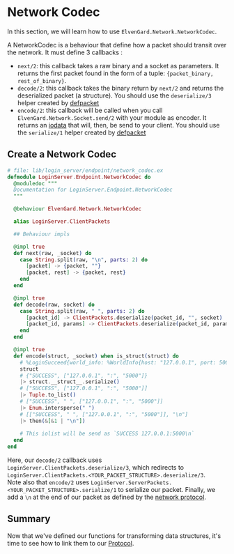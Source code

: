 # Network Codec

In this section, we will learn how to use `ElvenGard.Network.NetworkCodec`.

A NetworkCodec is a behaviour that define how a packet should transit over the network. 
It must define 3 callbacks : 

  - `next/2`: this callback takes a raw binary and a socket as parameters. It returns 
    the first packet found in the form of a tuple: `{packet_binary, rest_of_binary}`.
  - `decode/2`: this callback takes the binary return by `next/2` and returns the 
    deserialized packet (a structure). You should use the `deserialize/3` helper created 
    by [defpacket](packet_definitions.html#decorators)
  - `encode/2`: this callback will be called when you call `ElvenGard.Network.Socket.send/2` 
    with your module as encoder. It returns an 
    [iodata](https://hexdocs.pm/elixir/IO.html#module-io-data) that will, then, be send to 
    your client. You should use the `serialize/1` helper created by 
    [defpacket](packet_definitions.html#decorators)

## Create a Network Codec


```elixir
# file: lib/login_server/endpoint/network_codec.ex
defmodule LoginServer.Endpoint.NetworkCodec do
  @moduledoc """
  Documentation for LoginServer.Endpoint.NetworkCodec
  """

  @behaviour ElvenGard.Network.NetworkCodec

  alias LoginServer.ClientPackets

  ## Behaviour impls

  @impl true
  def next(raw, _socket) do
    case String.split(raw, "\n", parts: 2) do
      [packet] -> {packet, ""}
      [packet, rest] -> {packet, rest}
    end
  end

  @impl true
  def decode(raw, socket) do
    case String.split(raw, " ", parts: 2) do
      [packet_id] -> ClientPackets.deserialize(packet_id, "", socket)
      [packet_id, params] -> ClientPackets.deserialize(packet_id, params, socket)
    end
  end

  @impl true
  def encode(struct, _socket) when is_struct(struct) do
    # %LoginSucceed{world_info: %WorldInfo{host: "127.0.0.1", port: 5000}}
    struct
    # {"SUCCESS", ["127.0.0.1", ":", "5000"]}
    |> struct.__struct__.serialize()
    # ["SUCCESS", ["127.0.0.1", ":", "5000"]]
    |> Tuple.to_list()
    # ["SUCCESS", " ", ["127.0.0.1", ":", "5000"]]
    |> Enum.intersperse(" ")
    # [["SUCCESS", " ", ["127.0.0.1", ":", "5000"]], "\n"]
    |> then(&[&1 | "\n"])
    
    # This iolist will be send as `SUCCESS 127.0.0.1:5000\n`
  end
end
```

Here, our `decode/2` callback uses `LoginServer.ClientPackets.deserialize/3`, which 
redirects to `LoginServer.ClientPackets.<YOUR_PACKET_STRUCTURE>.deserialize/3`.  
Note also that `encode/2` uses `LoginServer.ServerPackets.<YOUR_PACKET_STRUCTURE>.serialize/1` 
to serialize our packet. Finally, we add a `\n` at the end of our packet as defined by 
the [network protocol](network_protocol.html).

## Summary

Now that we've defined our functions for transforming data structures, it's time to see how 
to link them to our [Protocol](protocol.html).
